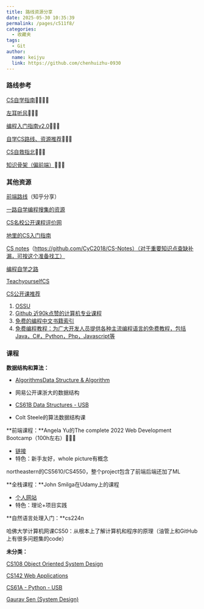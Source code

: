 ```yaml
---
title: 路线资源分享
date: 2025-05-30 10:35:39
permalink: /pages/c511f8/
categories:
  - 收藏夹
tags:
  - Git
author: 
  name: keijyu
  link: https://github.com/chenhuizhu-0930
---
```

### 路线参考

[CS自学指南](https://csdiy.wiki/CS学习规划/)🌟🌟🌟🌟

[左耳听风](https://warrenluquant.gitbook.io/zuo-er-ting-feng/000-kai-pian-ci-dong-xi-ji-shu-de-ben-zhi-xiang-shou-ke-ji-de-le-qu)🌟🌟🌟

[编程入门指南v2.0](https://zhuanlan.zhihu.com/p/19959253)🌟🌟🌟

[自学CS路线、资源推荐](https://conanhujinming.github.io/post/how_to_learn_cs/)🌟🌟🌟

[CS自救指北](https://survivesjtu.gitbook.io/survivesjtumanual/fu-lu/ben-ke-sheng-zhuan-ye-jie-shao-todo/cs-zi-jiu-zhi-bei)🌟🌟🌟

[知识骨架（偏前端）](https://www.lionad.art/maps/)🌟🌟🌟

### 其他资源

[前端路线](https://www.zhihu.com/question/19834302/answer/107753320)（知乎分享）

[一路自学编程搜集的资源](https://juejin.cn/post/6952385958226427917)

[CS名校公开课程评价网](https://conanhujinming.github.io/comments-for-awesome-courses/index.html)

[地里的CS入门指南](https://www.1point3acres.com/bbs/portal/5)

[CS notes](http://www.cyc2018.xyz/)（https://github.com/CyC2018/CS-Notes）（对于重要知识点查缺补漏，可按这个准备找工）

[编程自学之路](https://www.r2coding.com/#/)

[TeachyourselfCS](https://teachyourselfcs.com/)

[CS公开课推荐](https://www.notion.so/Course-0728f171b1e0415c8c003b1e41a9547c)

1. [OSSU](https://github.com/ossu/computer-science)
2. [Github 近90k点赞的计算机专业课程](https://zhuanlan.zhihu.com/p/113820077)
3. [免费的编程中文书籍索引](https://github.com/justjavac/free-programming-books-zh_CN)
4. [免费编程教程：为广大开发人员提供各种主流编程语言的免费教程，包括Java，C#，Python，Php，Javascript等](https://zditect.com/)

### 课程

**数据结构和算法：**

- [Algorithms](https://www.coursera.org/specializations/algorithms)[Data Structure & Algorithm](https://www.coursera.org/specializations/data-structures-algorithms)

- 网易公开课浙大的数据结构
- [CS61B Data Structures - USB](https://sp18.datastructur.es/)
- Colt Steele的算法数据结构课

**前端课程：**Angela Yu的The complete 2022 Web Development Bootcamp（100h左右）🌟🌟🌟

- [链接](https://www.udemy.com/course/the-complete-web-development-bootcamp/?dt_dapp=1)
- 特色：新手友好，whole picture有概念

northeastern的CS5610/CS4550，整个project包含了前端后端还加了ML

**全栈课程：**John Smilga在Udamy上的课程

- [个人网站](http://markdown.p2hp.com/tools/index.html)
- 特色：理论+项目实践

**自然语言处理入门：**cs224n

哈佛大学计算机网课CS50：从根本上了解计算机和程序的原理（油管上和GitHub上有很多问题集的code）

**未分类：**

[CS108 Object Oriented System Design](https://web.stanford.edu/class/archive/cs/cs108/cs108.1092/)

[CS142 Web Applications](https://web.stanford.edu/class/cs142/index.html)

[CS61A - Python - USB](https://inst.eecs.berkeley.edu/~cs61a/archives.html)

[Gaurav Sen (System Design)](https://www.youtube.com/channel/UCRPMAqdtSgd0Ipeef7iFsKw)